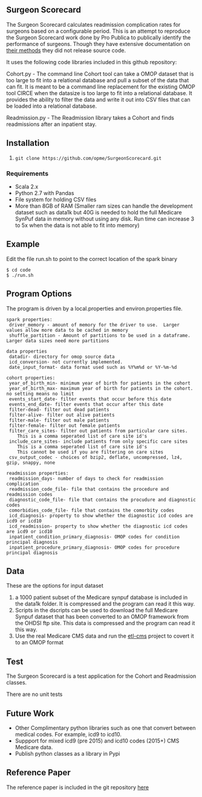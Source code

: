 
Surgeon Scorecard
-----------------

The Surgeon Scorecard calculates readmission complication rates for surgeons based on a configurable period.  This is an attempt to reproduce the Surgeon Scorecard work done by Pro Publica to publically identify the performance of surgeons.   Though they have extensive documentation on [their methods](https://static.propublica.org/projects/patient-safety/methodology/surgeon-level-risk-methodology.pdf) they did not release source code.

It uses the following code libraries included in this github repository:

Cohort.py -  The command line Cohort tool can take a OMOP dataset that is too large to fit into a relational database and pull a subset of the data that can fit.  It is meant to be a command line replacement for the existing OMOP tool CIRCE when the datasize is too large to fit into a relational database.  It provides the ability to filter the data and write it out into CSV files that can be loaded into a relational database.

Readmission.py - The Readmission library takes a Cohort and finds readmissions after an inpatient stay.

## Installation

1. `git clone https://github.com/opme/SurgeonScorecard.git`
    
### Requirements

* Scala 2.x
* Python 2.7 with Pandas
* File system for holding CSV files
* More than 8GB of RAM (Smaller ram sizes can handle the development dataset such as data1k but 40G is needed to hold the full Medicare SynPuf data in memory without using any disk.  Run time can increase 3 to 5x when the data is not able to fit into memory)

## Example

Edit the file run.sh to point to the correct location of the spark binary

```
$ cd code
$ ./run.sh

```

## Program Options

The program is driven by a local.properties and environ.properties file.

```
spark properties:
 driver_memory - amount of memory for the driver to use.  Larger values allow more data to be cached in memory
 shuffle_partition - Amount of partitions to be used in a dataframe.  Larger data sizes need more partitions

data properties
 datadir- directory for omop source data
 icd_conversion- not currently implemented.  
 date_input_format- data format used such as %Y%m%d or %Y-%m-%d

cohort properties:
 year_of_birth_min- minimum year of birth for patients in the cohort
 year_of_birth_max- maximum year of birth for patients in the cohort.  no setting means no limit
 events_start_date- filter events that occur before this date
 events_end_date- filter events that occur after this date
 filter-dead- filter out dead patients
 filter-alive- filter out alive patients
 filter-male- filter out male patients
 filter-female- filter out female patients
 filter_care_sites- filter out patients from particular care sites.
    This is a comma seperated list of care site id's
 include_care_sites- include patients from only specific care sites
    This is a comma seperated list of care site id's
    This cannot be used if you are filtering on care sites
 csv_output_codec - choices of bzip2, deflate, uncompressed, lz4, gzip, snappy, none

readmission properties:
 readmission_days- number of days to check for readmission complication
 readmission_code_file- file that contains the procedure and readmission codes
 diagnostic_code_file- file that contains the procudure and diagnostic codes
 comorbidies_code_file- file that contains the comorbity codes
 icd_diagnosis- property to show whether the diagnostic icd codes are icd9 or icd10
 icd_readmission- property to show whether the diagnostic icd codes are icd9 or icd10
 inpatient_condition_primary_diagnosis- OMOP codes for condition principal diagnosis
 inpatient_procedure_primary_diagnosis- OMOP codes for procedure principal diagnosis

```

## Data

These are the options for input dataset

1. a 1000 patient subset of the Medicare synpuf database is included in the data1k folder.  It is compressed and the program can read it this way.
2. Scripts in the dscripts can be used to download the full Medicare Synpuf dataset that has been converted to an OMOP framework from the OHDSI ftp site.  This data is compressed and the program can read it this way.
3. Use the real Medicare CMS data and run the [etl-cms](https://github.com/OHDSI/ETL-CMS/tree/unm-improvements/python_etl) project to covert it to an OMOP format

## Test

The Surgeon Scorecard is a test application for the Cohort and Readmission classes.

There are no unit tests

## Future Work

* Other Complimentary python libraries such as one that convert between medical codes.  For example, icd9 to icd10.
* Suppport for mixed icd9 (pre 2015) and icd10 codes (2015+) CMS Medicare data.
* Publish python classes as a library in Pypi

## Reference Paper

The reference paper is included in the git repository [here](https://github.com/opme/SurgeonScorecard/blob/master/Surgeon_Scorecard.pdf)

